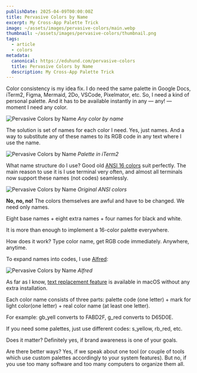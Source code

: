 ```yaml
---
publishDate: 2025-04-09T00:00:00Z
title: Pervasive Colors by Name
excerpt: My Cross-App Palette Trick
image: ~/assets/images/pervasive-colors/main.webp
thumbnail: ~/assets/images/pervasive-colors/thumbnail.png
tags:
  - article
  - colors
metadata:
  canonical: https://eduhund.com/pervasive-colors
  title: Pervasive Colors by Name
  description: My Cross-App Palette Trick
---
```


Color consistency is my idea fix. I do need the same palette in Google Docs, iTerm2, Figma, Mermaid, 2Do, VSCode, Pixelmator, etc. So, I need a kind of personal palette. And it has to be available instantly in any — any! — moment I need any color.

![Pervasive Colors by Name](~/assets/images/pervasive-colors/1.png)
_Any color by name_

The solution is set of names for each color I need. Yes, just names. And a way to substitute any of these names to its RGB code in any text where I use the name.

![Pervasive Colors by Name](~/assets/images/pervasive-colors/2.png)
_Palette in iTerm2_

What name structure do I use? Good old [ANSI 16 colors](https://en.wikipedia.org/wiki/ANSI_escape_code) suit perfectly. The main reason to use it is I use terminal very often, and almost all terminals now support these names (not codes) seamlessly.

![Pervasive Colors by Name](~/assets/images/pervasive-colors/3.png)
_Original ANSI colors_

**No, no, no!** The colors themselves are awful and have to be changed. We need only names.

Eight base names + eight extra names + four names for black and white.

It is more than enough to implement a 16-color palette everywhere.

How does it work? Type color name, get RGB code immediately. Anywhere, anytime.

To expand names into codes, I use [Alfred](https://www.alfredapp.com):

![Pervasive Colors by Name](~/assets/images/pervasive-colors/4.png)
_Alfred_

As far as I know, [text replacement feature](https://support.apple.com/guide/mac-help/replace-text-punctuation-documents-mac-mh35735/mac) is available in macOS without any extra installation.

Each color name consists of three parts: palette code (one letter) + mark for light color(one letter) + real color name (at least one letter).

For example: gb_yell converts to FABD2F, g_red converts to D65D0E.

If you need some palettes, just use different codes: s_yellow, rb_red, etc.

Does it matter? Definitely yes, if brand awareness is one of your goals.

Are there better ways? Yes, if we speak about one tool (or couple of tools which use custom palettes accordingly to your system features). But no, if you use too many software and too many computers to organize them all.
